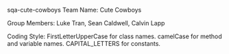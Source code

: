 sqa-cute-cowboys
Team Name: Cute Cowboys

Group Members: Luke Tran, Sean Caldwell, Calvin Lapp

Coding Style:
FirstLetterUpperCase for class names.
camelCase for method and variable names.
CAPITAL_LETTERS for constants.